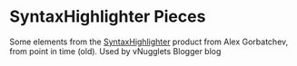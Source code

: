 # SyntaxHighlighter Pieces
Some elements from the [SyntaxHighlighter](https://github.com/syntaxhighlighter/syntaxhighlighter) product from Alex Gorbatchev, from point in time (old). Used by vNugglets Blogger blog